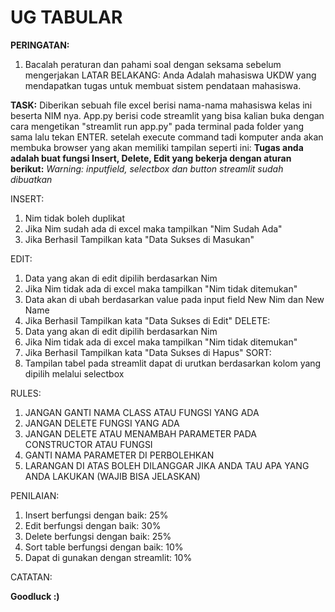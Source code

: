# UG TABULAR
**PERINGATAN:**
1.	Bacalah peraturan dan pahami soal dengan seksama sebelum mengerjakan
LATAR BELAKANG:
Anda Adalah mahasiswa UKDW yang mendapatkan tugas untuk membuat sistem pendataan mahasiswa.

**TASK:**
Diberikan sebuah file excel berisi nama-nama mahasiswa kelas ini beserta NIM nya. App.py berisi code streamlit yang bisa kalian buka dengan cara mengetikan "streamlit run app.py" pada terminal pada folder yang sama lalu tekan ENTER. setelah execute command tadi komputer anda akan membuka browser yang akan memiliki tampilan seperti ini:
**Tugas anda adalah buat fungsi Insert, Delete, Edit yang bekerja dengan aturan berikut:**
*Warning: inputfield, selectbox dan button streamlit sudah dibuatkan*

INSERT:
1.	Nim tidak boleh duplikat
2.	Jika Nim sudah ada di excel maka tampilkan "Nim Sudah Ada"
3.	Jika Berhasil Tampilkan kata "Data Sukses di Masukan"


EDIT:
1.	Data yang akan di edit dipilih berdasarkan Nim
2.	Jika Nim tidak ada di excel maka tampilkan "Nim tidak ditemukan"
3.	Data akan di ubah berdasarkan value pada input field New Nim dan New Name
4.	Jika Berhasil Tampilkan kata "Data Sukses di Edit"
DELETE:
1.	Data yang akan di edit dipilih berdasarkan Nim
2.	Jika Nim tidak ada di excel maka tampilkan "Nim tidak ditemukan"
3.	Jika Berhasil Tampilkan kata "Data Sukses di Hapus"
SORT:
1.	Tampilan tabel pada streamlit dapat di urutkan berdasarkan kolom yang dipilih melalui selectbox

RULES:
1.	JANGAN GANTI NAMA CLASS ATAU FUNGSI YANG ADA
2.	JANGAN DELETE FUNGSI YANG ADA
3.	JANGAN DELETE ATAU MENAMBAH PARAMETER PADA CONSTRUCTOR ATAU FUNGSI
4.	GANTI NAMA PARAMETER DI PERBOLEHKAN
5.	LARANGAN DI ATAS BOLEH DILANGGAR JIKA ANDA TAU APA YANG ANDA LAKUKAN (WAJIB BISA JELASKAN)

PENILAIAN:
1.	Insert berfungsi dengan baik: 25%
2.	Edit berfungsi dengan baik: 30%
3.	Delete berfungsi dengan baik: 25%
4.	Sort table berfungsi dengan baik: 10%
5.	Dapat di gunakan dengan streamlit: 10%

CATATAN:
 

**Goodluck :)**
